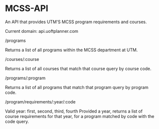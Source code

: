 # MCSS-API
An API that provides UTM'S MCSS program requirements and courses.

Current domain: api.uoftplanner.com

/programs

Returns a list of all programs within the MCSS department at UTM.

/courses/:course

Returns a list of all courses that match that course query by course code.

/programs/:program

Returns a list of all programs that match that program query by program code.

/program/requirements/:year/:code

Valid year: first, second, third, fourth
Provided a year, returns a list of course requirements for that year, for a program matched by code with the code query.
